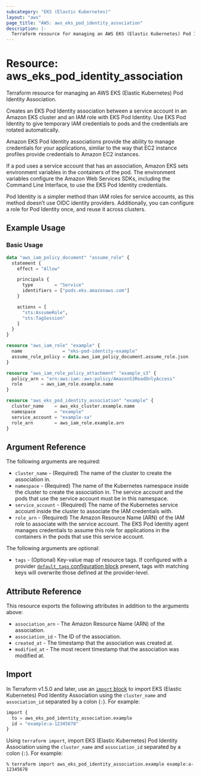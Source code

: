 ```yaml
---
subcategory: "EKS (Elastic Kubernetes)"
layout: "aws"
page_title: "AWS: aws_eks_pod_identity_association"
description: |-
  Terraform resource for managing an AWS EKS (Elastic Kubernetes) Pod Identity Association.
---
```


# Resource: aws_eks_pod_identity_association

Terraform resource for managing an AWS EKS (Elastic Kubernetes) Pod Identity Association.

Creates an EKS Pod Identity association between a service account in an Amazon EKS cluster and an IAM role with EKS Pod Identity. Use EKS Pod Identity to give temporary IAM credentials to pods and the credentials are rotated automatically.

Amazon EKS Pod Identity associations provide the ability to manage credentials for your applications, similar to the way that EC2 instance profiles provide credentials to Amazon EC2 instances.

If a pod uses a service account that has an association, Amazon EKS sets environment variables in the containers of the pod. The environment variables configure the Amazon Web Services SDKs, including the Command Line Interface, to use the EKS Pod Identity credentials.

Pod Identity is a simpler method than IAM roles for service accounts, as this method doesn’t use OIDC identity providers. Additionally, you can configure a role for Pod Identity once, and reuse it across clusters.

## Example Usage

### Basic Usage

```terraform
data "aws_iam_policy_document" "assume_role" {
  statement {
    effect = "Allow"

    principals {
      type        = "Service"
      identifiers = ["pods.eks.amazonaws.com"]
    }

    actions = [
      "sts:AssumeRole",
      "sts:TagSession"
    ]
  }
}

resource "aws_iam_role" "example" {
  name               = "eks-pod-identity-example"
  assume_role_policy = data.aws_iam_policy_document.assume_role.json
}

resource "aws_iam_role_policy_attachment" "example_s3" {
  policy_arn = "arn:aws:iam::aws:policy/AmazonS3ReadOnlyAccess"
  role       = aws_iam_role.example.name
}

resource "aws_eks_pod_identity_association" "example" {
  cluster_name    = aws_eks_cluster.example.name
  namespace       = "example"
  service_account = "example-sa"
  role_arn        = aws_iam_role.example.arn
}
```

## Argument Reference

The following arguments are required:

* `cluster_name` - (Required) The name of the cluster to create the association in.
* `namespace` - (Required) The name of the Kubernetes namespace inside the cluster to create the association in. The service account and the pods that use the service account must be in this namespace.
* `service_account` - (Required) The name of the Kubernetes service account inside the cluster to associate the IAM credentials with.
* `role_arn` - (Required) The Amazon Resource Name (ARN) of the IAM role to associate with the service account. The EKS Pod Identity agent manages credentials to assume this role for applications in the containers in the pods that use this service account.

The following arguments are optional:

* `tags` - (Optional) Key-value map of resource tags. If configured with a provider [`default_tags` configuration block](https://registry.terraform.io/providers/hashicorp/aws/latest/docs#default_tags-configuration-block) present, tags with matching keys will overwrite those defined at the provider-level.

## Attribute Reference

This resource exports the following attributes in addition to the arguments above:

* `association_arn` - The Amazon Resource Name (ARN) of the association.
* `association_id` - The ID of the association.
* `created_at` - The timestamp that the association was created at.
* `modified_at` - The most recent timestamp that the association was modified at.

## Import

In Terraform v1.5.0 and later, use an [`import` block](https://developer.hashicorp.com/terraform/language/import) to import EKS (Elastic Kubernetes) Pod Identity Association using the `cluster_name` and `association_id` separated by a colon (`:`). For example:

```terraform
import {
  to = aws_eks_pod_identity_association.example
  id = "example:a-12345678"
}
```

Using `terraform import`, import EKS (Elastic Kubernetes) Pod Identity Association using the `cluster_name` and `association_id` separated by a colon (`:`). For example:

```console
% terraform import aws_eks_pod_identity_association.example example:a-12345678
```
